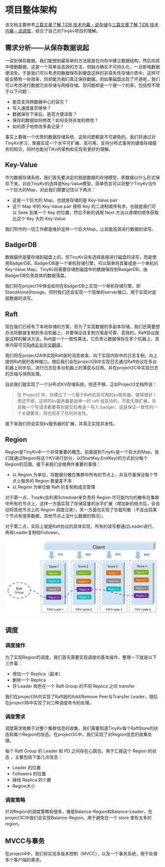 # 项目整体架构
该文档主要参考[三篇文章了解 TiDB 技术内幕 - 说存储](https://cn.pingcap.com/blog/tidb-internal-1)与[三篇文章了解 TiDB 技术内幕 - 谈调度](https://cn.pingcap.com/blog/tidb-internal-3)，结合了自己对Tinykv项目的理解。

## 需求分析——从保存数据说起
一说到保存数据，我们能想到最简单的方法就是在内存中建立数据结构，然后向其中增删数据。这是一个简单且高效的方法，但缺点确实不可持久化，一旦断电数据便消失。于是我们可以考虑将数据保存到硬盘这样的非易失性存储介质中，这样可能会牺牲一些效率，但却能为我们真正保存数据。但如果磁盘出现了坏道呢，我们可以考虑进行数据冗余存储与网络存储。但问题却是一个接一个的来，包括但不限于以下问题：
* 能否支持跨数据中心的容灾？
* 写入速度是否够快？
* 数据保存下来后，是否方便读取？
* 保存的数据如何修改？如何支持并发的修改？
* 如何原子地修改多条记录？

事实上要做一个优秀的数据存储系统，这些问题都是不可避免的。我们将通过对TinyKv学习，掌握实现一个水平可扩展、高可用、支持分布式事务的键值存储服务的知识。同时也能对TiKv的架构和实现有更好的理解。

## Key-Value
作为数据存储系统，我们首先要决定的就是数据的存储模型，即数据以什么形式保存下来。对此TinyKv的选择是Key-Value模型，简单而言可以将整个TinyKv当作一个巨大的Map，对此我们需要记住以下两点：
* 这是一个巨大的 Map，也就是存储的是 Key-Value pair
* 这个 Map 中的 Key-Value pair 按照 Key 的二进制顺序有序，也就是我们可以 Seek 到某一个 Key 的位置，然后不断的调用 Next 方法以递增的顺序获取比这个 Key 大的 Key-Value
  
我们所作的一切工作都是维护这样一个巨大Map，让其能高效进行数据的读写。

## BadgerDB
数据最终是要存储到磁盘上的，但TinyKv没有选择直接进行磁盘的读写，而是使用BadgerDB。BadgerDB是一个单机存储引擎，可以简单将其看成是一个单机的Key-Value Map。TinyKv将需要存储到磁盘中的数据保存到BadgerDB，由BadgerDB负责具体的数据落盘。

我们将在project1中体会如何在BadgerDB上实现一个单机存储引擎，即StandAloneStorage。同时我们还会实现一个简单的server接口，用于实现对底层数据的读写。

## Raft
现在我们已经有了本地存储的方案，但为了实现数据的多副本存储，我们还需要想办法将数据复制到多台机器上，并要保证该复制方案是可靠、高效的。Raft协议就是这样的解决方法。Raft是一个一致性算法，它负责让数据保存在多个机器上，具体内容可见[Raft论文中文翻译](https://github.com/maemual/raft-zh_cn/blob/master/raft-zh_cn.md)。

我们将在project2A中实现Raft层的消息收发，向下实现内存中的日志复制，向上提供Raft层的各种接口。随后我们会在project2B中实现日志通过Raft协议在多台机器上同步后，进行日志在多台机器上的落盘与应用。并在project2C中实现日志的压缩与快照处理。

自此我们就实现了一个分布式KV存储系统，但还不够，正如Project3文档所说：
>在 Project2 中，你建立了一个基于Raft的高可用的kv服务器，做得很好！但还不够，这样的kv服务器是由单一的 raft 组支持的，不能无限扩展，并且每一个写请求都要等到提交后再逐一写入 badger，这是保证一致性的一个关键要求，但也扼杀了任何并发性。

接下来我们将会实现kv服务器的扩展，并真正实现并发性。

## Region
Region是TinyKv中一个非常重要的概念。前面提到TinyKv是一个巨大的Map，我们就通过Region将这个KV进行划分，以\[StartKey,EndKey)的方式划分每个Region的范围。接下来我们会做两件重要的事情：
* 以 Region 为单位，将数据分散在集群中所有的节点上，并且尽量保证每个节点上服务的 Region 数量差不多
* 以 Region 为单位做 Raft 的复制和成员管理

对于第一点，TinyKv会利用Scheduler来负责将 Region 尽可能均匀的散布在集群中所有的节点上，这样一方面实现了存储容量的水平扩展（增加新的结点后，会自动将其他节点上的 Region 调度过来），另一方面也实现了负载均衡（不会出现某个节点有很多数据，其他节点上没什么数据的情况）。

对于第二点，实际上就是Raft协议的具体实现，所有的读写都通过Leader进行，再有Leader复制给Follower。

![./project/4_7d840f500e.png](./project/4_7d840f500e.png)

## 调度
### 调度操作
为了实现Region的调度，我们首先需要实现调度的基本操作，整理一下就是以下三件事：
* 增加一个 Replica（副本）
* 删除一个 Replica
* 将 Leader 角色在一个 Raft Group 的不同 Replica 之间 transfer

我们在project3A中实现了Raft层的Add/Remove Peer与Transfer Leader，随后在project3B中实现了对三种调度命令的处理。

### 调度需求
调度需求依赖于对整个集群信息的收集，我们需要知道TinyKv每个RaftStore的状态和每个Region的状态。在project3C中，我们实现了对Region信息的收集处理。

每个 Raft Group 的 Leader 和 PD 之间存在心跳包，用于汇报这个 Region 的状态 ，主要包括下面几点信息：
* Leader 的位置
* Followers 的位置
* 掉线 Replica 的个数
* Region大小

### 调度策略
针对Region的调度策略有很多，像是Balance-Region和Balance-Leader，在project3C中我们会实现Balance-Region。用于避免在一个 store 里有太多的 region。

## MVCC与事务
在project4中，我们将实现多版本控制（MVCC），以及一个事务系统，用于处理多个客户端的需求，